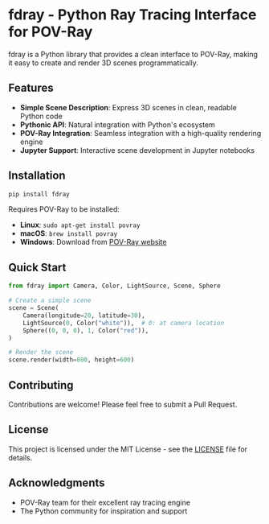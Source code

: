 # fdray - Python Ray Tracing Interface for POV-Ray

fdray is a Python library that provides a clean interface to POV-Ray,
making it easy to create and render 3D scenes programmatically.

## Features

- **Simple Scene Description**: Express 3D scenes in clean, readable
  Python code
- **Pythonic API**: Natural integration with Python's ecosystem
- **POV-Ray Integration**: Seamless integration with a high-quality
  rendering engine
- **Jupyter Support**: Interactive scene development in Jupyter
  notebooks

## Installation

```bash
pip install fdray
```

Requires POV-Ray to be installed:

- **Linux**: `sudo apt-get install povray`
- **macOS**: `brew install povray`
- **Windows**: Download from [POV-Ray website](https://www.povray.org/download/)

## Quick Start

```python
from fdray import Camera, Color, LightSource, Scene, Sphere

# Create a simple scene
scene = Scene(
    Camera(longitude=20, latitude=30),
    LightSource(0, Color("white")),  # 0: at camera location
    Sphere((0, 0, 0), 1, Color("red")),
)

# Render the scene
scene.render(width=800, height=600)
```

## Contributing

Contributions are welcome! Please feel free to submit a Pull Request.

## License

This project is licensed under the MIT License - see the [LICENSE](LICENSE) file for details.

## Acknowledgments

- POV-Ray team for their excellent ray tracing engine
- The Python community for inspiration and support
